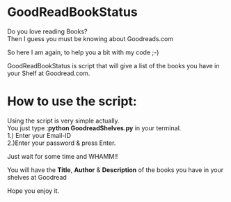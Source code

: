 # GoodReadBookStatus

Do you love reading Books? <br>
Then I guess you must be knowing about Goodreads.com<br>

So here I am again, to help you a bit with my code ;-)<br>

GoodReadBookStatus is script that will give a list of the books you have in your Shelf at Goodread.com.

<h1>How to use the script:</h1>
Using the script is very simple actually.<br>
You just type :<b>python GoodreadShelves.py</b> in your terminal.<br>
1.) Enter your Email-ID<br>
2.)Enter your password & press Enter.<br>

Just wait for some time and WHAMM!!<br>

You will have the <b>Title</b>, <b>Author</b> & <b>Description</b> of the books you have in your shelves at Goodread

Hope you enjoy it.
